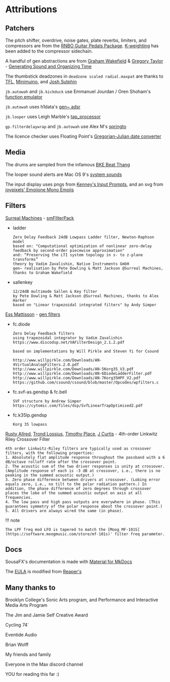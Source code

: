 # Attributions

## Patchers

The pitch shifter, overdrive, noise gates, plate reverbs, limiters, and compressors are from the [RNBO Guitar Pedals Package](https://cycling74.com/products/rnbo-guitar-pedals). [K-weighting](https://www.itu.int/dms_pubrec/itu-r/rec/bs/R-REC-BS.1770-5-202311-I!!PDF-E.pdf) has been added to the compressor sidechain.

A handful of gen abstractions are from [Graham Wakefield](https://github.com/grrrwaaa) & [Gregory Taylor](https://cycling74.com/articles/an-interview-with-gregory-taylor) - [Generating Sound and Organizing Time](https://cycling74.com/books/go)

The thumbstick deadzones in `deadzone scaled radial.maxpat` are thanks to [TFL](https://cycling74.com/forums/scaled-radial-deadzone-for-gamepad-joystick#reply-68021c0c3bd53f00135efbe2), [Minimuino](https://github.com/Minimuino/thumbstick-deadzones), and [Josh Sutphin](https://joshsutphin.com/gamedev/doing-thumbstick-dead-zones-right.html)

`jb.autowah` and `jb.kickduck` use Emmanuel Jourdan / Oren Shoham's [function emulator](https://cycling74.com/forums/math-behind-function-curve#reply-6006263e0da59906d7aff1c2) 

`jb.autowah` uses h1data's [gen~ adsr](https://github.com/h1data/max-custom-adsr)

`jb.looper` uses Leigh Marble's [tap_processor](https://cycling74.com/forums/how-to-make-a-double-tapclick-button-for-monome#reply-58ed2100b7244922ce26383c)

`gp.filterdelaywrap` and `jb.autowah` use Alex M's [springto](https://discord.com/channels/289378508247924738/289378711533387777/1406779779449098341)

The licence checker uses Floating Point's [Gregorian-Julian date converter](https://cycling74.com/forums/what-do-you-do-when-number-is-too-big-to-process#reply-58ed208843f50b22d4bb16c8)

## Media

The drums are sampled from the infamous [BKE Beat Thang](https://youtu.be/4k04fq91Rns)

The looper sound alerts are Mac OS 9's [system sounds](https://mac-classic.com/downloads/system-sounds)

The input display uses pngs from [Kenney's Input Prompts](https://kenney.nl/assets/input-prompts), and an svg from [joypixels' Emojione Mono Emojis](https://www.svgrepo.com/svg/404309/white-circle)


## Filters

[Surreal Machines](https://www.surrealmachines.com/) - [smFIlterPack](https://cycling74.com/articles/an-interview-with-surreal-machines)

- ladder

	```
	Zero Delay Feedback 24dB Lowpass Ladder filter, Newton-Raphson model
	based on: "Computational optimization of nonlinear zero-delay feedback by second-order piecewise approximation"
	and: “Preserving the LTI system topology in s- to z-plane transforms”
	theory by Vadim Zavalishin, Native Instruments GmbH
	gen~ realisation by Pete Dowling & Matt Jackson @Surreal Machines, thanks to Graham Wakefield
	```

- sallenkey

	```
	12/24dB multimode Sallen & Key filter
	by Pete Dowling & Matt Jackson @Surreal Machines, thanks to Alex Harker
	based on "Linear trapezoidal integrated filters" by Andy Simper
	```

[Ess Mattisson](https://fors.fm/) - [gen filters](https://github.com/ess-m/gen-filters)

- fc.diode

	```
	Zero Delay Feedback filters
 	using trapezoidal integrator by Vadim Zavalishin
 	https://www.discodsp.net/VAFilterDesign_2.1.2.pdf
	
 	based on implementations by Will Pirkle and Steven Yi for Csound
 	
 	http://www.willpirkle.com/Downloads/AN-4VirtualAnalogFilters.2.0.pdf
 	http://www.willpirkle.com/Downloads/AN-5Korg35_V3.pdf
 	http://www.willpirkle.com/Downloads/AN-6DiodeLadderFilter.pdf
 	http://www.willpirkle.com/Downloads/AN-7Korg35HPF_V2.pdf
 	https://github.com/csound/csound/blob/master/Opcodes/wpfilters.c
 	```

- fc.svf-as.gendsp & fc.bell

	```
	SVF structure by Andrew Simper
 	https://cytomic.com/files/dsp/SvfLinearTrapOptimised2.pdf
 	```

- fc.k35lp.gendsp

	```
	Korg 35 lowpass
	```

[Rusty Allred](https://web.archive.org/web/20071003115434/http://www.planetanalog.com/article/printableArticle.jhtml?articleID=12802683), [Trond Lossius](https://github.com/jamoma/JamomaCore/blob/master/DSP/extensions/FilterLib/source/TTLowpassLinkwitzRiley4.cpp), [Timothy Place](https://cycling74.com/tutorials/crossover-filter-design-video-tutorial), [J Curtis](https://cycling74.com/tutorials/crossover-filter-design-video-tutorial#reply-5e4377db8a6f416613deaf7c) -  4th-order Linkwitz Riley Crossover Filter

 	4th order Linkwitz-Riley filters are typically used as crossover filters, with the following properties:
 	1. Absolutely flat amplitude response throughout the passband with a 6 dB/octave rolloff rate after the crossover point.
 	2. The acoustic sum of the two driver responses is unity at crossover. (Amplitude response of each is -3 dB at crossover, i.e., there is no peaking in the summed acoustic output.)
 	3. Zero phase difference between drivers at crossover. (Lobing error equals zero, i.e., no tilt to the polar radiation pattern.) In addition, the phase difference of zero degrees through crossover places the lobe of the summed acoustic output on axis at all frequencies.
 	4. The low pass and high pass outputs are everywhere in phase. (This guarantees symmetry of the polar response about the crossover point.)
 	5. All drivers are always wired the same (in phase). 


!!! note

	The LPF freq mod LFO is tapered to match the [Moog MF-101S](https://software.moogmusic.com/store/mf-101s)' filter freq parameter. 

## Docs

SousaFX's documentation is made with [Material for MkDocs](https://squidfunk.github.io/mkdocs-material/)

The [EULA](eula.md) is modified from [Reaper's](https://www.reaper.fm/)

## Many thanks to

Brooklyn College's Sonic Arts program, and Performance and Interactive Media Arts Program

The Jim and Jamie Self Creative Award

Cycling 74`

Eventide Audio

Brian Wolff

My friends and family

Everyone in the Max discord channel

YOU for reading this far :)
